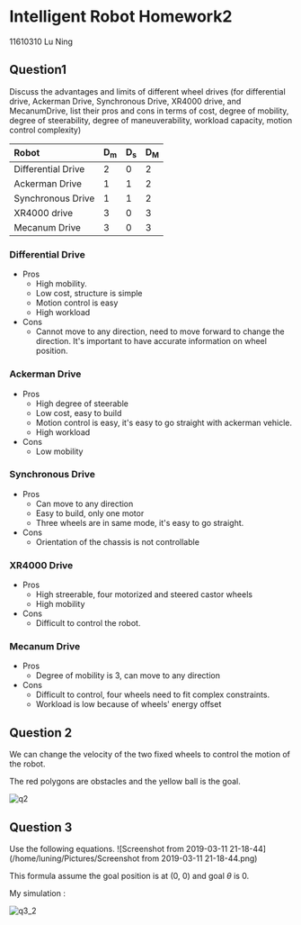 # Intelligent Robot Homework2

11610310  Lu Ning

## Question1 

Discuss the advantages and limits of different wheel drives (for differential drive, Ackerman Drive, Synchronous Drive, XR4000 drive, and MecanumDrive, list their pros and cons in terms of cost, degree of mobility, degree of steerability, degree of maneuverability,  workload capacity, motion control complexity)

| Robot              | D<sub>m</sub> | D<sub>s</sub> | D<sub>M</sub> |
| :----------------- | :------------ | :------------- | :------------- |
| Differential Drive | 2             | 0             | 2             |
| Ackerman Drive     | 1             | 1             | 2             |
| Synchronous Drive  | 1             | 1             | 2             |
| XR4000 drive       | 3             | 0             | 3             |
| Mecanum Drive      | 3             | 0             | 3             |

### Differential Drive

- Pros
	- High mobility.
	- Low cost, structure is simple
	- Motion control is easy
	- High workload
- Cons
	- Cannot move to any direction, need to move forward to change the direction. It's important to have accurate information on wheel position. 

### Ackerman Drive

- Pros
	- High degree of steerable
	- Low cost, easy to build
	- Motion control is easy, it's easy to go straight with ackerman vehicle.
	- High workload 	
- Cons
	- Low mobility
###  Synchronous Drive

- Pros
  -  Can move to any direction
  -  Easy to build, only one motor
  -  Three wheels are in same mode, it's easy to go straight.
- Cons
  - Orientation of the chassis is not controllable



### XR4000 Drive

- Pros
	- High streerable, four motorized and steered castor wheels
	- High mobility
- Cons
	- Difficult to control the robot.
	
### Mecanum Drive

- Pros
	- Degree of mobility is 3, can move to any direction
- Cons
	- Difficult to control, four wheels need to fit complex constraints.
	- Workload is low because of  wheels' energy offset 

## Question 2

We can change the velocity of the two fixed wheels to control the motion of the robot. 

The red polygons are obstacles and the yellow ball is the goal.



![q2](/home/luning/workspace/matlab/hw2/q2.jpg)

## Question 3

Use the following equations.
![Screenshot from 2019-03-11 21-18-44](/home/luning/Pictures/Screenshot from 2019-03-11 21-18-44.png)

This formula assume the goal position is at  (0, 0)  and goal $\theta$ is 0.

My simulation :

![q3_2](/home/luning/workspace/matlab/hw2/q3_2.jpg)